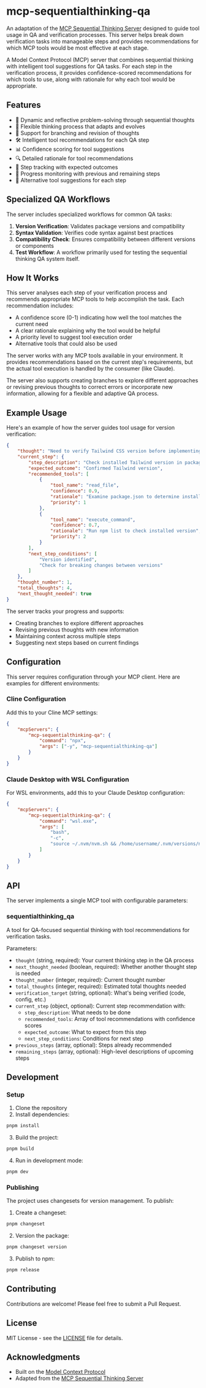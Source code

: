 # mcp-sequentialthinking-qa

An adaptation of the
[MCP Sequential Thinking Server](https://github.com/modelcontextprotocol/servers/blob/main/src/sequentialthinking/index.ts)
designed to guide tool usage in QA and verification processes. This
server helps break down verification tasks into manageable steps and
provides recommendations for which MCP tools would be most effective
at each stage.

A Model Context Protocol (MCP) server that combines sequential
thinking with intelligent tool suggestions for QA tasks. For each step
in the verification process, it provides confidence-scored
recommendations for which tools to use, along with rationale for why
each tool would be appropriate.

## Features

- 🤔 Dynamic and reflective problem-solving through sequential
  thoughts
- 🔄 Flexible thinking process that adapts and evolves
- 🌳 Support for branching and revision of thoughts
- 🛠️ Intelligent tool recommendations for each QA step
- 📊 Confidence scoring for tool suggestions
- 🔍 Detailed rationale for tool recommendations
- 📝 Step tracking with expected outcomes
- 🔄 Progress monitoring with previous and remaining steps
- 🎯 Alternative tool suggestions for each step

## Specialized QA Workflows

The server includes specialized workflows for common QA tasks:

1. **Version Verification**: Validates package versions and
   compatibility
2. **Syntax Validation**: Verifies code syntax against best practices
3. **Compatibility Check**: Ensures compatibility between different
   versions or components
4. **Test Workflow**: A workflow primarily used for testing the
   sequential thinking QA system itself.

## How It Works

This server analyses each step of your verification process and
recommends appropriate MCP tools to help accomplish the task. Each
recommendation includes:

- A confidence score (0-1) indicating how well the tool matches the
  current need
- A clear rationale explaining why the tool would be helpful
- A priority level to suggest tool execution order
- Alternative tools that could also be used

The server works with any MCP tools available in your environment. It
provides recommendations based on the current step's requirements, but
the actual tool execution is handled by the consumer (like Claude).

The server also supports creating branches to explore different
approaches or revising previous thoughts to correct errors or
incorporate new information, allowing for a flexible and adaptive QA
process.

## Example Usage

Here's an example of how the server guides tool usage for version
verification:

```json
{
	"thought": "Need to verify Tailwind CSS version before implementing configuration",
	"current_step": {
		"step_description": "Check installed Tailwind version in package.json",
		"expected_outcome": "Confirmed Tailwind version",
		"recommended_tools": [
			{
				"tool_name": "read_file",
				"confidence": 0.9,
				"rationale": "Examine package.json to determine installed version",
				"priority": 1
			},
			{
				"tool_name": "execute_command",
				"confidence": 0.7,
				"rationale": "Run npm list to check installed version",
				"priority": 2
			}
		],
		"next_step_conditions": [
			"Version identified",
			"Check for breaking changes between versions"
		]
	},
	"thought_number": 1,
	"total_thoughts": 4,
	"next_thought_needed": true
}
```

The server tracks your progress and supports:

- Creating branches to explore different approaches
- Revising previous thoughts with new information
- Maintaining context across multiple steps
- Suggesting next steps based on current findings

## Configuration

This server requires configuration through your MCP client. Here are
examples for different environments:

### Cline Configuration

Add this to your Cline MCP settings:

```json
{
	"mcpServers": {
		"mcp-sequentialthinking-qa": {
			"command": "npx",
			"args": ["-y", "mcp-sequentialthinking-qa"]
		}
	}
}
```

### Claude Desktop with WSL Configuration

For WSL environments, add this to your Claude Desktop configuration:

```json
{
	"mcpServers": {
		"mcp-sequentialthinking-qa": {
			"command": "wsl.exe",
			"args": [
				"bash",
				"-c",
				"source ~/.nvm/nvm.sh && /home/username/.nvm/versions/node/v20.12.1/bin/npx mcp-sequentialthinking-qa"
			]
		}
	}
}
```

## API

The server implements a single MCP tool with configurable parameters:

### sequentialthinking_qa

A tool for QA-focused sequential thinking with tool recommendations
for verification tasks.

Parameters:

- `thought` (string, required): Your current thinking step in the QA
  process
- `next_thought_needed` (boolean, required): Whether another thought
  step is needed
- `thought_number` (integer, required): Current thought number
- `total_thoughts` (integer, required): Estimated total thoughts
  needed
- `verification_target` (string, optional): What's being verified
  (code, config, etc.)
- `current_step` (object, optional): Current step recommendation with:
  - `step_description`: What needs to be done
  - `recommended_tools`: Array of tool recommendations with confidence
    scores
  - `expected_outcome`: What to expect from this step
  - `next_step_conditions`: Conditions for next step
- `previous_steps` (array, optional): Steps already recommended
- `remaining_steps` (array, optional): High-level descriptions of
  upcoming steps

## Development

### Setup

1. Clone the repository
2. Install dependencies:

```bash
pnpm install
```

3. Build the project:

```bash
pnpm build
```

4. Run in development mode:

```bash
pnpm dev
```

### Publishing

The project uses changesets for version management. To publish:

1. Create a changeset:

```bash
pnpm changeset
```

2. Version the package:

```bash
pnpm changeset version
```

3. Publish to npm:

```bash
pnpm release
```

## Contributing

Contributions are welcome! Please feel free to submit a Pull Request.

## License

MIT License - see the [LICENSE](LICENSE) file for details.

## Acknowledgments

- Built on the
  [Model Context Protocol](https://github.com/modelcontextprotocol)
- Adapted from the
  [MCP Sequential Thinking Server](https://github.com/modelcontextprotocol/servers/blob/main/src/sequentialthinking/index.ts)
